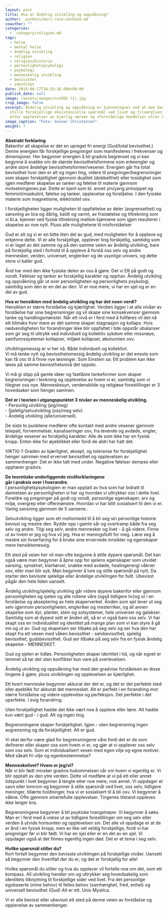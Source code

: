 ```yaml
---
layout: post
title: Hva er åndelig utvikling og oppvåkning?
author: _authors/kari-rose-norheim.md
coauthor: ""
categories:
  - _category/religion.md
tags:
  - helse
  - mental helse
  - åndelig utvikling
  - religion
  - religionshistorie
  - personlighetspsykologi
  - psykologi
  - menneskelig utvikling
  - bevissthet
  - identitet
date: 2019-06-17T16:35:18.000+00:00
publish_date: null
image: /assets/images/oct092 (1).jpg
crop_image: false
excerpt: Åndelig utvikling og oppvåkning er kjennetegnet ved at man begynner å
  stille forskjellige eksistensielle spørsmål ved livet og tilværelsen, ofte
  etter opplevelser av kjærlig nærvær og uforståelige hendelser eller kriser.
image_caption: "Foto: Gunnar Christensen"
weight: 7
---
```

**Abstrakt forklaring**  
Bakenfor all skapelse er det en upreget fri energi (Gud/total bevissthet.) Denne energien får forskjellige pregninger som manifesteres i frekvenser og dimensjoner. Her begynner energien å bli gradvis begrenset og vi kan begynne å snakke om de største bevissthetsformene som erkeengler og andre store åndelige bevissthetsformer/vesener. Energien går fra total bevissthet hvor den er alt og ingen ting, videre til pregninger/begrensninger som skaper forskjellighet gjennom dualitet (dobbelthet) eller tosidighet som igjen medfører skapelse av tanker og følelse til materie gjennom motsetningenes par. Dette er kjent som bl. annet yin/yang prinsippet og feminint/maskulint, følelse og tanker, opplevelse og forståelse. I den fysiske materie som magnetisme, elektrisitet osv.

I forskjelligheten ligger muligheten til oppfattelse av deler (avgrensethet) og sansning av bra og dårlig, kaldt og varmt, av frastøtelse og tiltrekning som vi bl.a. kjenner ved fysisk tiltrekning mellom kjønnene som igjen resulterer i skapelse av noe nytt. Pluss alle mulighetene til misforståelser

Gud er alt og vi er en bitte liten del av gud, med muligheten for å oppleve og erkjenne dette. Vi er alle forskjellige, opplever ting forskjellig, samtidig som vi er laget av det samme og på den samme veien av åndelig utvikling, bare på forskjellig sted i forhold til å oppleve å forstå oss selv og andre mennesker, verden, universet, engleriker og de usynlige univers, og dette store vi kaller gud.

Ånd har med den ikke fysiske delen av oss å gjøre. Det vi ER på godt og vondt. Følelser og tanker av forskjellig karakter og opphav. Åndelig utvikling og oppvåkning går ut over personligheten og personlighets psykologi, samtidig som den er en del av den. Vi er noe mere, vi har en sjel og er en del av gud.

**Hva er hensikten med åndelig utvikling og har det noen verdi?**  
Hensikten er større forståelse og kjærlighet. Verdien ligger i at alle nivåer av forståelse har sine begrensninger og vil skape sine konsekvenser gjennom tanke og handlingsmønster. Når ett nivå er i ferd med å fullføres vil det nå ett klimaks hvor mere av det samme skaper stagnasjon og kollaps. Hvis nødvendigheten for forandringer ikke blir oppfattet i tide oppstår ubalanser som gir seg til uttrykk ved individuell og kollektiv sykdom eller missnøye, samfunnssystemer kollapser, miljøet kollapser, økonomien osv.

Utviklingsmessig er vi her nå. Både individuelt og kollektivt.  
Vi må tenke nytt og bevissthetsmessig åndelig utvikling er det eneste som kan få oss til å finne nye løsninger. Som Einstein sa: Ett problem kan ikke løses på samme bevissthetsnivå det oppsto.

Vi må gi slipp på gamle ideer og fastlåste tankeformer som skaper begrensninger i tenkning og opplevelse av hvem vi er, samtidig som vi tilegner oss nye. Menneskesyn, verdensbilde og religiøse forestillinger er 3 hovedsaker som henger sammen.

**Det er i teorien i utgangspunktet 3 nivåer av menneskelig utvikling.**  
\- Personlig utvikling (jeg/meg)  
\- Sjelelig/selvutvikling (oss/meg selv)  
\- Åndelig utvikling (alle/universell).

De siste to punktene medfører ofte kontakt med andre vesener gjennom telepati, fornemmelser, kanaliseringer osv, fra levende og avdøde, engler, åndelige vesener av forskjellig karakter. Alle de som ikke har en fysisk kropp. Enten ikke for øyeblikket eller fordi de aldri har hatt det.

VIKTIG !! Graden av kjærlighet, aksept, og toleranse for forskjellighet henger sammen med ervervet bevissthet og opplevelsen av sammenhenger. Det er ikke tatt med under. Negative følelser dempes eller opphører gradvis.

**De teoretiske underliggende nivåforklaringene**  
**går i praksis over i hverandre.**  
I personlighetspsykologien er man opptatt av hva som har bidratt til dannelsen av personligheten vi har og hvordan vi uttrykker oss i dette livet. Foreldre og pregninger på godt og vondt, personlige egenskaper, arv og miljø, overgrep eller offermønstre. Hvordan vi har blitt sosialisert til den vi er. Vanlig sansning gjennom de 5 sansene..

Selvutvikling ligger som ett mellomledd til å bli seg sin personlige historie bevisst og mestre den. Rydde opp i gamle sår og overtramp både fra seg selv og andre. Tilgi seg selv, andre mennesker og livet - å gå videre. Finne ut av hvem er jeg og hva vil jeg. Hva er meningsfullt for meg. Lære seg å mestre sin livserfaring for å bruke sine ervervede innsikter og egenskaper mere hensiktsmessig.

Ett sted på veien her vil man ofte begynne å stille dypere spørsmål. Det kan også være man begynner å åpne opp for sjelens egenskaper som utvidet sansing, synskhet, klarhørsel, snakke med avdøde, healingenergi våkner osv, eller man blir syk. Man begynner å lure og stille spørsmål på nytt. Da starter den bevisste sjelelige eller åndelige utviklingen for fullt. Ubevisst pågår den hele tiden uansett.

Åndelig utvikling/sjelelig utvikling går videre dypere bakenfor eller gjennom personligheten og sjelen og alle rollene våre (også tidligere liv)og ut i en forståelse og akseptering av hele skaperverket. Ånden som sjel lever ut seg selv igjennom personligheten, engleriker og mesterriker, og all annen skapelse som dyr, planter, stein og solsystemer, hele universer og galakser. Samtidig som at dypest sett er ånden alt, så er vi også bare oss selv. Vi har skapt oss en individualitet og identitet på mange plan som vi kan styre å gå inn og ut av. Gud og skapelsen ser tilbake på seg selv og ser hva den har skapt fra ett vesen med våken bevissthet - selvbevissthet, sjelelig bevissthet, gudsbevissthet. Gud ser tilbake på seg selv fra en fysisk åndelig skapelse - MENNESKET.

Gud og sjelen er tidløs. Personligheten skaper identitet i tid, og når egoet er temmet så tar det uten konflikter kun vare på overlevelsen.

Åndelig utvikling og oppvåkning har med den gradvise forståelsen av disse tingene å gjøre, pluss utviklingen og opplevelsen av kjærlighet.

Ett hvert menneske begynner akkurat der det er, og det er det perfekte sted eller øyeblikk for akkurat det mennesket. Alt er perfekt i en forandring mot større forståelse og videre opplevelse og perfeksjon. Det perfekte i det uperfekte. I evig forandring.

Uten forskjellighet hadde det ikke vært noe å oppleve eller lære. Alt hadde kun vært gud - i gud. Alt og ingen ting.

Begrensningene skaper forskjellighet. Igjen - uten begrensning ingen avgrensning og da forskjellighet. Alt er gud.

Vi skal derfor være glad for begrensningene våre fordi det er de som definerer eller skaper oss som hvem vi er, og gjør at vi opplever oss selv som oss selv. Som et individualisert vesen med egen vilje og egne motiver. Med såkalt fri vilje og egenbestemmelse?

**Menneskelivet? Hvem er jeg/vi?**  
Når vi blir født minsker gradvis hukommelsen vår om hvem vi egentlig er. Vi blir opptatt av den ytre verden. Dette vil medføre at vi på ett eller annet tidspunkt i livet begynner å lengte etter noe mere, noe annet. Vi oppdager et savn eller tomrom og begynner å stille spørsmål ved livet, oss selv, tidligere meninger, tillærte holdninger, hva vi er sosialisert til å bli osv. Vi begynner å våkne. Ofte gjennom smertefulle opplevelser. Tingenes tilstand oppleves ikke lenger bra.

Begrensningene begynner å bli psykiske tvangstrøyer. Vi begynner å søke. Man er i ferd med å vokse ut av tidligere forestillinger om seg selv eller verden å utvide horisonten og opplevelsen sin. Det alle vil oppdage er at de er ånd i en fysisk kropp, men av like vel veldig forskjellige, fordi vi har pregninger før vi blir født. Vi har en sjel eller er en del av en sjel. Vi oppdager også at det finnes egentlig ingen død. Det er et tema i seg selv.

**Hvilke spørsmål stiller du?**  
Kort fortalt begynner den bevisste utviklingen på forskjellige nivåer. Uansett så begynner den ihvertfall der du er, og det er forskjellig for alle!

Hvilke spørsmål du stiller og hva du opplever vil fortelle noe om det, som ett kompass. All utvikling handler om og uttrykker seg hovedsakelig som identitets tilknytning til forskjellige sider ved livet. Fra det personlige egobaserte (mine behov) til felles behov (samhørighet, fred, enhet) og universell bevissthet (Gud) Alt er ett. Unio Mystica.

Vi er alle bevisst eller ubevisst ett sted på denne veien av forståelse og opplevelse av sammenhenger.
